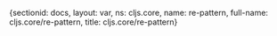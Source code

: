 {sectionid: docs, layout: var, ns: cljs.core, name: re-pattern, full-name: cljs.core/re-pattern,
  title: cljs.core/re-pattern}
